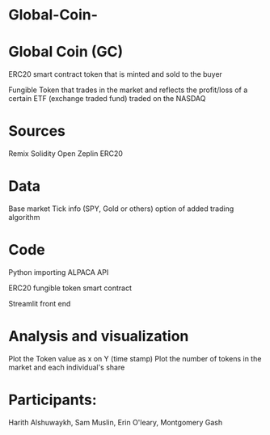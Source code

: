 # Global-Coin-
# Global Coin (GC)
ERC20 smart contract token that is minted and sold to the buyer


Fungible Token that trades in the market and reflects the profit/loss of a certain ETF (exchange traded fund) traded on the NASDAQ 
# Sources
Remix Solidity
Open Zeplin ERC20
# Data
Base market Tick info (SPY, Gold or others)
option of added trading algorithm
# Code
Python importing ALPACA API

ERC20 fungible token smart contract

Streamlit front end

# Analysis and visualization
Plot the Token value as x on Y (time stamp)
Plot the number of tokens in the market and each individual's share
# Participants:
Harith Alshuwaykh, Sam Muslin, Erin O'leary, Montgomery Gash
